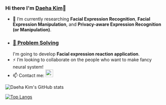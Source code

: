### Hi there I'm [Daeha Kim](https://kdhht2334.github.io)👋

- 🌱 I’m currently researching __Facial Expression Recognition__, __Facial Expression Manipulation__, and __Privacy-aware Expression Recognition (or Manipulation)__.
- <a href="url" > <h3>:muscle: Problem Solving </h3> </a> I'm going to develop __Facial expression reaction application__.
- ⚡ I’m looking to collaborate on the people who want to make fancy neural system!
- 📫 Contact me: <a href="mailto:kdhht5022@gmail.com"><code><img src="https://upload.wikimedia.org/wikipedia/commons/4/4e/Mail_%28iOS%29.svg" width="24"/></code></a>

![Daeha Kim's GitHub stats](https://github-readme-stats.vercel.app/api?username=kdhht2334&show_icons=true&theme=tokyonight)

[![Top Langs](https://github-readme-stats.vercel.app/api/top-langs/?username=kdhht2334&langs_count=8)](https://github.com/kdhht2334/github-readme-stats)

<!--
**kdhht2334/kdhht2334** is a ✨ _special_ ✨ repository because its `README.md` (this file) appears on your GitHub profile.

Here are some ideas to get you started:

- 🤔 I’m looking for help with ...
- 💬 Ask me about ...
- 📫 How to reach me: ...
- 😄 Pronouns: ...
- 👯 Fun fact: ...
-->


